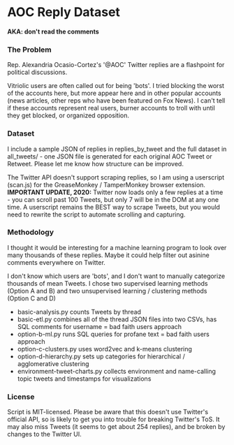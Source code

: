 # AOC Reply Dataset

**AKA: don't read the comments**

### The Problem

Rep. Alexandria Ocasio-Cortez's '@AOC' Twitter replies are a flashpoint for  political discussions.

Vitriolic users are often called out for being 'bots'. I tried blocking the worst of the accounts here, but more appear here and in other popular accounts (news articles, other reps who have been featured on Fox News). I can't tell if these accounts represent real users, burner accounts to troll with until they get blocked, or organized opposition.

### Dataset

I include a sample JSON of replies in replies_by_tweet and the full dataset in
all_tweets/ - one JSON file is generated for each original AOC Tweet or Retweet. Please let me know how structure can be improved.

The Twitter API doesn't support scraping replies, so I am using a userscript (scan.js) for the GreaseMonkey / TamperMonkey browser extension. **IMPORTANT UPDATE, 2020:** Twitter now loads only a few replies at a time - you can scroll past 100 Tweets, but only 7 will be in the DOM at any one time. A userscript remains the BEST way to scrape Tweets, but you would need to rewrite the script to automate scrolling and capturing.

### Methodology

I thought it would be interesting for a machine learning program to look over many thousands of these replies. Maybe it could help filter out asinine comments everywhere on Twitter.

I don't know which users are 'bots', and I don't want to manually categorize thousands of mean Tweets. I chose two supervised learning methods (Option A and B)
and two unsupervised learning / clustering methods (Option C and D)

- basic-analysis.py counts Tweets by thread
- basic-etl.py combines all of the thread JSON files into two CSVs, has SQL comments for username = bad faith users approach
- option-b-ml.py runs SQL queries for profane text = bad faith users approach
- option-c-clusters.py uses word2vec and k-means clustering
- option-d-hierarchy.py sets up categories for hierarchical / agglomerative clustering
- environment-tweet-charts.py collects environment and name-calling topic tweets and timestamps for visualizations

### License

Script is MIT-licensed. Please be aware that this doesn't use Twitter's official
API, so is likely to get you into trouble for breaking Twitter's ToS.
It may also miss Tweets (it seems to get about 254 replies), and be broken by changes to the Twitter UI.
